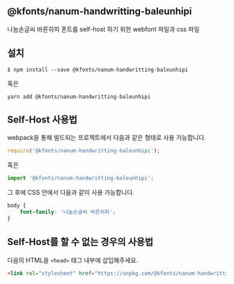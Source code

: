 
@kfonts/nanum-handwritting-baleunhipi
---------------------

나눔손글씨 바른히피 폰트를 self-host 하기 위한 webfont 파일과 css 파일

설치
----

```
$ npm install --save @kfonts/nanum-handwritting-baleunhipi
```

혹은

```
yarn add @kfonts/nanum-handwritting-baleunhipi
```

Self-Host 사용법
---------------

webpack을 통해 빌드되는 프로젝트에서 다음과 같은 형태로 사용 가능합니다.

```js
require('@kfonts/nanum-handwritting-baleunhipi');
```

혹은

```js
import '@kfonts/nanum-handwritting-baleunhipi';
```

그 후에 CSS 안에서 다음과 같이 사용 가능합니다.

```css
body {
    font-family: '나눔손글씨 바른히피';
}
```

Self-Host를 할 수 없는 경우의 사용법
--------------------------------

다음의 HTML을 `<head>` 태그 내부에 삽입해주세요.

```html
<link rel="stylesheet" href="https://unpkg.com/@kfonts/nanum-handwritting-baleunhipi/index.css" />
```

